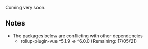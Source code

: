 Coming very soon.

## Notes

- The packages below are conflicting with other dependencies
  - rollup-plugin-vue ^5.1.9 → ^6.0.0 (Remaining: 17/05/21)
